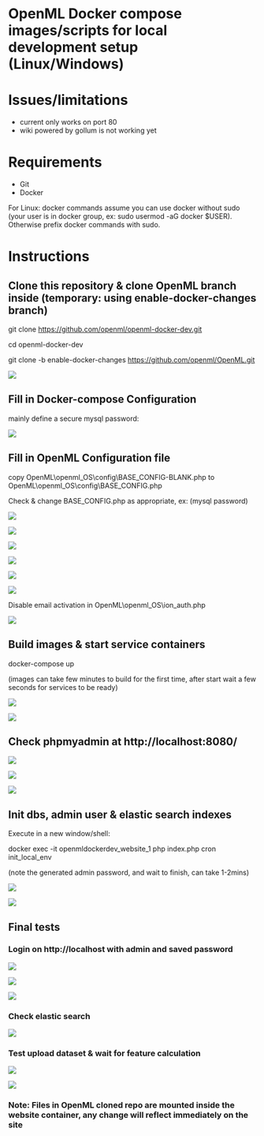 # OpenML Docker compose images/scripts for local development setup (Linux/Windows)

# Issues/limitations
- current only works on port 80
- wiki powered by gollum is not working yet

# Requirements

- Git
- Docker

For Linux: docker commands assume you can use docker without sudo (your user is in docker group, ex: sudo usermod -aG docker $USER). Otherwise prefix docker commands with sudo. 


# Instructions


## Clone this repository & clone OpenML branch inside (temporary: using enable-docker-changes branch)

git clone https://github.com/openml/openml-docker-dev.git

cd openml-docker-dev

git clone -b enable-docker-changes https://github.com/openml/OpenML.git

![](images/2018-04-07-00-57-29.png)

## Fill in Docker-compose Configuration

mainly define a secure mysql password:

![](images/2018-04-07-01-00-13.png)

## Fill in OpenML Configuration file

copy OpenML\openml_OS\config\BASE_CONFIG-BLANK.php to OpenML\openml_OS\config\BASE_CONFIG.php

Check & change BASE_CONFIG.php as appropriate, ex: (mysql password)

![](images/2018-04-07-01-01-52.png)

![](images/2018-04-07-01-02-07.png)

![](images/2018-04-07-01-02-46.png)

![](images/2018-04-07-01-03-14.png)

![](images/2018-04-07-01-03-52.png)

![](images/2018-04-07-01-04-02.png)

Disable email activation in OpenML\openml_OS\ion_auth.php

![](images/2018-04-07-01-07-21.png)

## Build images & start service containers

docker-compose up

(images can take few minutes to build for the first time, after start wait a few seconds for services to be ready)

![](images/2018-04-07-01-11-21.png)

![](images/2018-04-07-01-12-43.png)

## Check phpmyadmin at http://localhost:8080/

![](images/2018-04-07-01-13-38.png)

![](images/2018-04-07-01-13-50.png)

![](images/2018-04-07-01-14-02.png)

## Init dbs, admin user & elastic search indexes

Execute in a new window/shell:

docker exec -it openmldockerdev_website_1 php index.php cron init_local_env

(note the generated admin password, and wait to finish, can take 1-2mins)

![](images/2018-04-07-01-15-54.png)

![](images/2018-04-07-01-21-47.png) 

## Final tests

### Login on http://localhost with admin and saved password

![](images/2018-04-07-01-18-26.png)

![](images/2018-04-07-01-18-32.png)

![](images/2018-04-07-01-18-37.png)

### Check elastic search
![](images/2018-04-07-01-18-46.png)

### Test upload dataset & wait for feature calculation
![](images/2018-04-07-01-18-59.png)

![](images/2018-04-07-01-19-05.png)

### Note: Files in OpenML cloned repo are mounted inside the website container, any change will reflect immediately on the site





